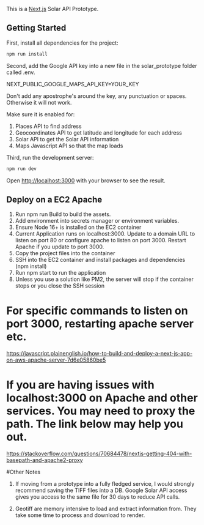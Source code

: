 This is a [Next.js](https://nextjs.org/) Solar API Prototype.


## Getting Started

First, install all dependencies for the project:

```bash
npm run install

```
Second, add the Google API key into a new file in the solar_prototype folder called .env.

NEXT_PUBLIC_GOOGLE_MAPS_API_KEY=YOUR_KEY

Don't add any apostrophe's around the key, any punctuation or spaces. Otherwise it will not work.

Make sure it is enabled for:
1. Places API to find address
2. Geocoordinates API to get latitude and longitude for each address
3. Solar API to get the Solar API information
4. Maps Javascript API so that the map loads


Third, run the development server:

```bash
npm run dev

```

Open [http://localhost:3000](http://localhost:3000) with your browser to see the result.



## Deploy on a EC2 Apache

1. Run npm run Build to build the assets.
2. Add environment into secrets manager or environment variables.
3. Ensure Node 16+ is installed on the EC2 container
4. Current Application runs on localhost:3000. Update to a domain URL to listen on port 80 or configure apache to listen on port 3000. Restart Apache if you update to port 3000. 
5. Copy the project files into the container
6. SSH into the EC2 container and install packages and dependencies (npm install)
5. Run npm start to run the application
6. Unless you use a solution like PM2, the server will stop if the container stops or you close the SSH session

# For specific commands to listen on port 3000, restarting apache server etc.

https://javascript.plainenglish.io/how-to-build-and-deploy-a-next-js-app-on-aws-apache-server-7d6e05860be5 


# If you are having issues with localhost:3000 on Apache and other services. You may need to proxy the path. The link below may help you out.
https://stackoverflow.com/questions/70684478/nextjs-getting-404-with-basepath-and-apache2-proxy

#Other Notes
1. If moving from a prototype into a fully fledged service, I would strongly recommend saving the TIFF files into a DB. Google Solar API access gives you access to the same file for 30 days to reduce API calls.

2. Geotiff are memory intensive to load and extract information from. They take some time to process and download to render.